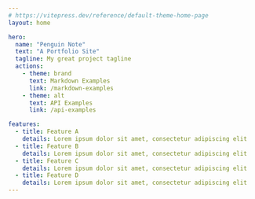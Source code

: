 ```yaml
---
# https://vitepress.dev/reference/default-theme-home-page
layout: home

hero:
  name: "Penguin Note"
  text: "A Portfolio Site"
  tagline: My great project tagline
  actions:
    - theme: brand
      text: Markdown Examples
      link: /markdown-examples
    - theme: alt
      text: API Examples
      link: /api-examples

features:
  - title: Feature A
    details: Lorem ipsum dolor sit amet, consectetur adipiscing elit
  - title: Feature B
    details: Lorem ipsum dolor sit amet, consectetur adipiscing elit
  - title: Feature C
    details: Lorem ipsum dolor sit amet, consectetur adipiscing elit
  - title: Feature D
    details: Lorem ipsum dolor sit amet, consectetur adipiscing elit
---
```


